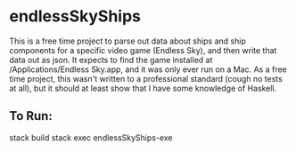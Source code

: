 # endlessSkyShips

This is a free time project to parse out data about ships and ship components for a specific video game (Endless Sky), and then write that data out as json.  It expects to find the game installed at /Applications/Endless Sky.app, and it was only ever run on a Mac.  As a free time project, this wasn't written to a professional standard (cough no tests at all), but it should at least show that I have some knowledge of Haskell.

## To Run:

stack build
stack exec endlessSkyShips-exe
